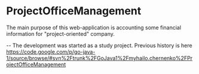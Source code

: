 # ProjectOfficeManagement
The main purpose of this web-application is accounting some financial information for "project-oriented" company.

--
The development was started as a study project. 
Previous history is here https://code.google.com/p/go-java-1/source/browse/#svn%2Ftrunk%2FGoJava1%2Fmyhailo.chernenko%2FProjectOfficeManagement

